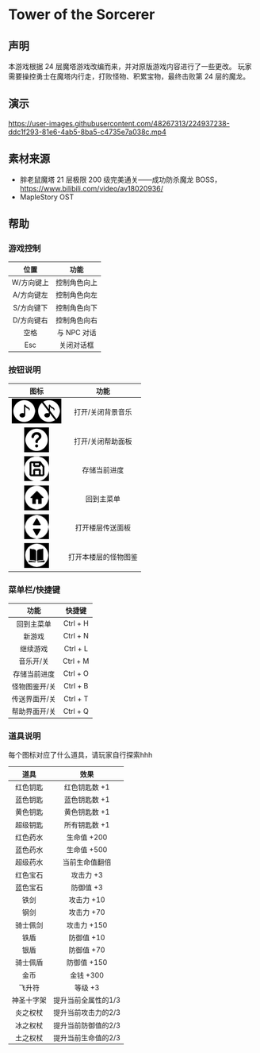 # Tower of the Sorcerer

## 声明

本游戏根据 24 层魔塔游戏改编而来，并对原版游戏内容进行了一些更改。
玩家需要操控勇士在魔塔内行走，打败怪物、积累宝物，最终击败第 24 层的魔龙。

## 演示

https://user-images.githubusercontent.com/48267313/224937238-ddc1f293-81e6-4ab5-8ba5-c4735e7a038c.mp4


## 素材来源

- 胖老鼠魔塔 21 层极限 200 级完美通关——成功防杀魔龙 BOSS，https://www.bilibili.com/video/av18020936/ 
- MapleStory OST

## 帮助

### 游戏控制
| 位置  | 功能 |
| :----:  | :----: |
|W/方向键上		 | 控制角色向上 |
|A/方向键左		 | 控制角色向左 |
|S/方向键下		 | 控制角色向下 |
|D/方向键右		 | 控制角色向右 |
|空格 	| 	 与 NPC 对话 |
|Esc | 		 关闭对话框 |

### 按钮说明

| 图标  | 功能 |
| :----:  | :----: |
| ![image-20230314154156968](README/image-20230314154156968.png)![image-20230314154207929](README/image-20230314154207929.png) | 打开/关闭背景音乐 |
| ![image-20230314154230731](README/image-20230314154230731.png) | 打开/关闭帮助面板 |
| ![image-20230314154240093](README/image-20230314154240093.png) | 存储当前进度 |
| ![image-20230314154251917](README/image-20230314154251917.png) | 回到主菜单 |
| ![image-20230314154302717](README/image-20230314154302717.png) | 打开楼层传送面板 |
| ![image-20230314154312244](README/image-20230314154312244.png) | 打开本楼层的怪物图鉴 |

### 菜单栏/快捷键

| 功能  | 快捷键 |
| :----:  | :----: |
| 回到主菜单	| Ctrl + H |
| 新游戏　　	| Ctrl + N |
| 继续游戏　	| Ctrl + L |
| 音乐开/关	| Ctrl + M |
| 存储当前进度	| Ctrl + O |
| 怪物图鉴开/关	| Ctrl + B |
| 传送界面开/关	| Ctrl + T |
| 帮助界面开/关	| Ctrl + Q |

 ### 道具说明

每个图标对应了什么道具，请玩家自行探索hhh

| 道具  | 效果 |
| :----:  | :----: |
|红色钥匙 | 红色钥匙数 +1 |
|蓝色钥匙 | 蓝色钥匙数 +1 |
|黄色钥匙 | 黄色钥匙数 +1 |
|超级钥匙 | 所有钥匙数 +1 |
|红色药水 | 生命值 +200 |
|蓝色药水 | 生命值 +500 |
|超级药水 | 当前生命值翻倍 |
|红色宝石 | 攻击力 +3 |
|蓝色宝石 | 防御值 +3 |
|铁剑     | 攻击力 +10 |
|钢剑  | 攻击力 +70 |
|骑士佩剑 | 攻击力 +150 |
|铁盾  | 防御值 +10 |
|银盾 | 防御值 +70 |
|骑士佩盾 | 防御值 +150 |
|金币 | 金钱 +300 |
|飞升符 | 等级 +3 |
|神圣十字架 | 提升当前全属性的1/3 |
|炎之权杖	 | 提升当前攻击力的2/3 |
|冰之权杖	 | 提升当前防御值的2/3 |
|土之权杖	 | 提升当前生命值的2/3 |
